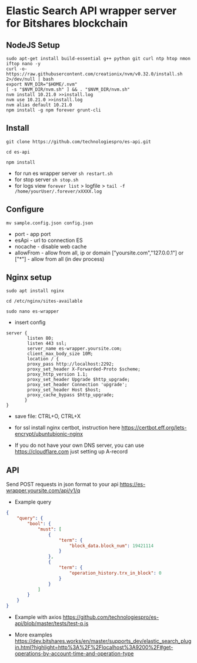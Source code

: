 # Elastic Search API wrapper server for Bitshares blockchain

## NodeJS Setup

```
sudo apt-get install build-essential g++ python git curl ntp htop nmon iftop nano -y
curl -o- https://raw.githubusercontent.com/creationix/nvm/v0.32.0/install.sh 2>/dev/null | bash
export NVM_DIR="$HOME/.nvm"
[ -s "$NVM_DIR/nvm.sh" ] && . "$NVM_DIR/nvm.sh"
nvm install 10.21.0 >>install.log
nvm use 10.21.0 >>install.log
nvm alias default 10.21.0
npm install -g npm forever grunt-cli
```

## Install

`git clone https://github.com/technologiespro/es-api.git`

`cd es-api`

`npm install`

- for run es wrapper server `sh restart.sh`
- for stop server `sh stop.sh`
- for logs view `forever list` > logfile > `tail -f /home/yourUser/.forever/xXXXX.log`

## Configure

`mv sample.config.json config.json`

- port - app port
- esApi - url to connection ES
- nocache - disable web cache
- allowFrom - allow from all, ip or domain ["yoursite.com","127.0.0.1"] or ["*"] - allow from all (in dev process)

## Nginx setup

`sudo apt install nginx`

`cd /etc/nginx/sites-available`

`sudo nano es-wrapper`

- insert config

```
server {
        listen 80;
        listen 443 ssl;
        server_name es-wrapper.yoursite.com;
        client_max_body_size 10M;
        location / {
        proxy_pass http://localhost:2292;
        proxy_set_header X-Forwarded-Proto $scheme;
        proxy_http_version 1.1;
        proxy_set_header Upgrade $http_upgrade;
        proxy_set_header Connection 'upgrade';
        proxy_set_header Host $host;
        proxy_cache_bypass $http_upgrade;
       }
}

```

- save file: CTRL+O, CTRL+X

- for ssl install nginx certbot, instruction here https://certbot.eff.org/lets-encrypt/ubuntubionic-nginx

* If you do not have your own DNS server, you can use https://cloudflare.com just setting up A-record

## API

Send POST requests in json format to your api https://es-wrapper.yoursite.com/api/v1/q

- Example query

```json
{
    "query": {
        "bool": {
            "must": [
                {
                    "term": {
                        "block_data.block_num": 19421114
                    }
                },
                {
                    "term": {
                        "operation_history.trx_in_block": 0
                    }
                }
            ]
        }
    }
}

```

- Example with axios https://github.com/technologiespro/es-api/blob/master/tests/test-q.js

- More examples https://dev.bitshares.works/en/master/supports_dev/elastic_search_plugin.html?highlight=http%3A%2F%2Flocalhost%3A9200%2F#get-operations-by-account-time-and-operation-type








